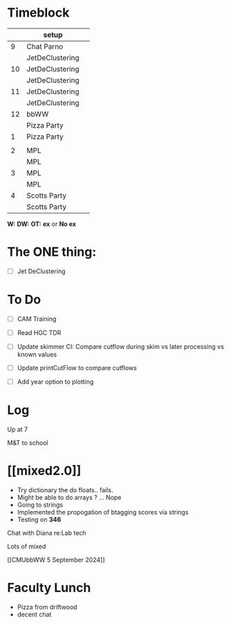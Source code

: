 # Timeblock

|     | setup           |     |
| --- | --------------- | --- |
| 9   | Chat Parno      |     |
|     | JetDeClustering |     |
| 10  | JetDeClustering |     |
|     | JetDeClustering |     |
| 11  | JetDeClustering |     |
|     | JetDeClustering |     |
| 12  | bbWW            |     |
|     | Pizza Party     |     |
| 1   | Pizza Party     |     |
|     |                 |     |
| 2   | MPL             |     |
|     | MPL             |     |
| 3   | MPL             |     |
|     | MPL             |     |
| 4   | Scotts Party    |     |
|     | Scotts Party    |     |

**W:**
**DW:**
**OT:**
**ex** or **No ex**

# The ONE thing: 
- [ ] Jet DeClustering


# To Do
- [ ] CAM Training
- [ ] Read HGC TDR
- [ ] Update skimmer CI: Compare cutflow during skim vs later processing vs known values
- [ ] Update printCutFlow to compare cutflows
- [ ] Add year option to plotting



# Log

Up at 7 

M&T to school

# [[mixed2.0]]
- Try dictionary the do floats.. fails.
- Might be able to do arrays ?  ... Nope
- Going to strings
- Implemented the propogation of btagging scores via strings
- Testing on **346**

Chat with Diana re:Lab tech

Lots of mixed

[[CMUbbWW 5 September 2024]]

# Faculty Lunch
- Pizza from driftwood
- decent chat

